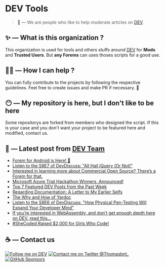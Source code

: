 # DEV Tools

> 🔧 — We are people who like to help moderate articles on [DEV](https://dev.to).

## ✨ — What is this organization ?

This organization is used for tools and others stuffs around [DEV](https://dev.to) for **Mods** and **Trusted Users**. But __any Forems__ can uses thoses scripts for a good use.


## 💪🏼 — How I can help ?

You can fully contribute to the projects by following the respective guidelines. Feel free to create issues and make PR if necessary. 🎉

## 😶 — My repository is here, but I don't like to be here

Some repositorys are forked from members who designed the script. If this is your case and you don't want your project to be featured here and modified, contact us.

## 📝 — Latest post from [DEV Team](https://dev.to/devteam)

<!-- BLOG-POST-LIST:START -->
- [Forem for Android is Here! 🤖](https://dev.to/devteam/forem-for-android-is-here-38ik)
- [Listen to the S8E7 of DevDiscuss: &quot;All Hail jQuery &lpar;Or Not&rpar;&quot;](https://dev.to/devteam/listen-to-the-s8e7-of-devdiscuss-all-hail-jquery-or-not-155a)
- [Interested in learning more about Commercial Open Source? There’s a Forem for that.](https://dev.to/devteam/interested-in-learning-more-about-commercial-open-source-theres-a-forem-for-that-500d)
- [Microsoft Azure Trial Hackathon Winners, Announced!](https://dev.to/devteam/microsoft-azure-trial-hackathon-winners-announced-1kkm)
- [Top 7 Featured DEV Posts from the Past Week](https://dev.to/devteam/top-7-featured-dev-posts-from-the-past-week-1a34)
- [Regarding Documentation: A Letter to My Earlier Selfs](https://dev.to/devteam/regarding-documentation-a-letter-to-my-earlier-selfs-3jd4)
- [The Why and How of Yardoc](https://dev.to/devteam/the-why-and-how-of-yardoc-479p)
- [Listen to the S8E6 of DevDiscuss: &quot;How Physical Pen-Testing Will Expand Your Developer Mind&quot;](https://dev.to/devteam/listen-to-the-s8e6-of-devdiscuss-hhow-physical-pen-testing-will-expand-your-developer-mind-20ff)
- [If you’re interested in WebAssembly, and don’t get enough depth here on DEV, read this…](https://dev.to/devteam/if-youre-interested-in-webassembly-and-dont-get-enough-depth-here-on-dev-read-this-pfl)
- [#SheCoded Raised $2,000 for Girls Who Code!](https://dev.to/devteam/shecoded-raised-2000-for-girls-who-code-338o)
<!-- BLOG-POST-LIST:END -->


## ☕ — Contact us

[![Follow me on DEV](https://img.shields.io/badge/dev.to-%2308090A.svg?&style=for-the-badge&logo=dev.to&logoColor=white&alt=devto)](https://dev.to/thomasbnt)
[![Contact me on Twitter @Thomasbnt_](https://img.shields.io/badge/Contact%20me%20on%20Twitter-%231DA1F2.svg?&style=for-the-badge&logo=twitter&logoColor=white&alt=twitter)](https://twitter.com/messages/1142357270-1142357270?text=Hello,%20I%20contact%20you%20from%20devtotools%20&recipient_id=1142357270) [![GitHub Sponsors](https://img.shields.io/badge/Sponsor%20me-%23EA54AE.svg?&style=for-the-badge&logo=github-sponsors&logoColor=white)](https://github.com/sponsors/thomasbnt)



